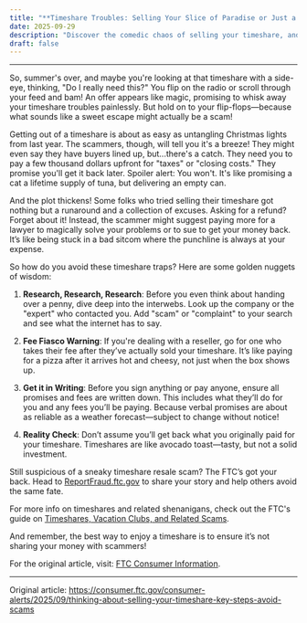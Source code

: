 ```yaml
---
title: "**Timeshare Troubles: Selling Your Slice of Paradise or Just a Scam?**"
date: 2025-09-29
description: "Discover the comedic chaos of selling your timeshare, and how to avoid scams that promise paradise but deliver pitfalls."
draft: false
---
```


---

So, summer's over, and maybe you're looking at that timeshare with a side-eye, thinking, "Do I really need this?" You flip on the radio or scroll through your feed and bam! An offer appears like magic, promising to whisk away your timeshare troubles painlessly. But hold on to your flip-flops—because what sounds like a sweet escape might actually be a scam!

Getting out of a timeshare is about as easy as untangling Christmas lights from last year. The scammers, though, will tell you it's a breeze! They might even say they have buyers lined up, but...there's a catch. They need you to pay a few thousand dollars upfront for "taxes" or "closing costs." They promise you'll get it back later. Spoiler alert: You won't. It's like promising a cat a lifetime supply of tuna, but delivering an empty can.

And the plot thickens! Some folks who tried selling their timeshare got nothing but a runaround and a collection of excuses. Asking for a refund? Forget about it! Instead, the scammer might suggest paying more for a lawyer to magically solve your problems or to sue to get your money back. It’s like being stuck in a bad sitcom where the punchline is always at your expense.

So how do you avoid these timeshare traps? Here are some golden nuggets of wisdom:

1. **Research, Research, Research**: Before you even think about handing over a penny, dive deep into the interwebs. Look up the company or the "expert" who contacted you. Add "scam" or "complaint" to your search and see what the internet has to say.

2. **Fee Fiasco Warning**: If you're dealing with a reseller, go for one who takes their fee after they’ve actually sold your timeshare. It’s like paying for a pizza after it arrives hot and cheesy, not just when the box shows up.

3. **Get it in Writing**: Before you sign anything or pay anyone, ensure all promises and fees are written down. This includes what they’ll do for you and any fees you’ll be paying. Because verbal promises are about as reliable as a weather forecast—subject to change without notice!

4. **Reality Check**: Don’t assume you’ll get back what you originally paid for your timeshare. Timeshares are like avocado toast—tasty, but not a solid investment.

Still suspicious of a sneaky timeshare resale scam? The FTC’s got your back. Head to [ReportFraud.ftc.gov](https://reportfraud.ftc.gov) to share your story and help others avoid the same fate.

For more info on timeshares and related shenanigans, check out the FTC's guide on [Timeshares, Vacation Clubs, and Related Scams](https://www.consumer.ftc.gov/articles/timeshares-vacation-clubs-and-related-scams).

And remember, the best way to enjoy a timeshare is to ensure it’s not sharing your money with scammers!

For the original article, visit: [FTC Consumer Information](https://www.consumer.ftc.gov/articles/timeshare-resale-scams).

---
Original article: https://consumer.ftc.gov/consumer-alerts/2025/09/thinking-about-selling-your-timeshare-key-steps-avoid-scams